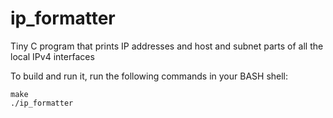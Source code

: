# ip_formatter

Tiny C program that prints IP addresses and host and subnet parts of all the local IPv4 interfaces

To build and run it, run the following commands in your BASH shell:

    make
    ./ip_formatter  

